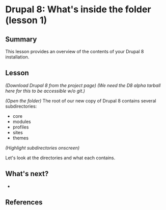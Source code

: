 # Drupal 8: What's inside the folder (lesson 1)

## Summary

This lesson provides an overview of the contents of your Drupal 8 installation.

## Lesson

*(Download Drupal 8 from the project page)*
*(We need the D8 alpha tarball here for this to be accessible w/o git.)*

*(Open the folder)* The root of our new copy of Drupal 8 contains several
subdirectories:
* core
* modules
* profiles
* sites
* themes

*(Highlight subdirectories onscreen)*

Let's look at the directories and what each contains.

## What's next?
*

## References


